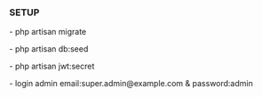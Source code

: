 <h3>SETUP</h3>
<p>- php artisan migrate</p>
<p>- php artisan db:seed</p>
<p>- php artisan jwt:secret</p>
<p>- login admin email:super.admin@example.com & password:admin</p>
